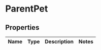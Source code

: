 

# ParentPet

## Properties

Name | Type | Description | Notes
------------ | ------------- | ------------- | -------------



